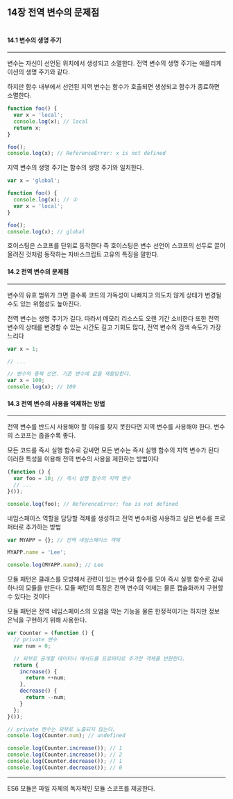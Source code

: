 ## 14장 전역 변수의 문제점

#

#### 14.1 변수의 생명 주기
---
변수는 자신이 선언된 위치에서 생성되고 소멸한다. 전역 변수의 생명 주기는 애플리케이션의 생명 주기와 같다.

하지만 함수 내부에서 선언된 지역 변수는 함수가 호출되면 생성되고 함수가 종료하면 소멸한다.

```javascript
function foo() {
  var x = 'local';
  console.log(x); // local
  return x;
}

foo();
console.log(x); // ReferenceError: x is not defined
```

지역 변수의 생명 주기는 함수의 생명 주기와 일치한다.

```javascript
var x = 'global';

function foo() {
  console.log(x); // ①
  var x = 'local';
}

foo();
console.log(x); // global
```

호이스팅은 스코프를 단위로 동작한다 즉 호이스팅은 변수 선언이 스코프의 선두로 끌어 올려진 것처럼 동작하는 자바스크립트 고유의 특징을 말한다.

#### 14.2 전역 변수의 문제점
---
변수의 유효 범위가 크면 클수록 코드의 가독성이 나빠지고 의도치 않게 상태가 변경될 수도 있는 위험성도 높아진다.

전역 변수는 생명 주기가 길다. 따라서 메모리 리소스도 오랜 기간 소비한다 또한 전역 변수의 상태를 변경할 수 있는 시간도 길고 기회도 많다, 전역 변수의 검색 속도가 가장 느리다

```javascript
var x = 1;

// ...

// 변수의 중복 선언. 기존 변수에 값을 재할당한다.
var x = 100;
console.log(x); // 100
```

#### 14.3 전역 변수의 사용을 억제하는 방법
---
전역 변수를 반드시 사용해야 할 이유를 찾지 못한다면 지역 변수를 사용해야 한다. 변수의 스코프는 좁을수록 좋다.

모든 코드를 즉시 실행 함수로 감싸면 모든 변수는 즉시 실행 함수의 지역 변수가 된다 이러한 특성을 이용해 전역 변수의 사용을 제한하는 방법이다


```javascript
(function () {
  var foo = 10; // 즉시 실행 함수의 지역 변수
  // ...
}());

console.log(foo); // ReferenceError: foo is not defined
```

네임스페이스 역할을 담당할 객체를 생성하고 전역 변수처럼 사용하고 싶은 변수를 프로퍼터로 추가하는 방법


```javascript
var MYAPP = {}; // 전역 네임스페이스 객체

MYAPP.name = 'Lee';

console.log(MYAPP.name); // Lee
```

모듈 패턴은 클래스를 모방해서 관련이 있는 변수와 함수를 모아 즉시 실행 함수로 감싸 하나의 모듈을 만든다. 모듈 패턴의 특징은 전역 변수의 억제는 물론 캡슐화까지 구현할 수 있다는 것이다

모듈 패턴은 전역 네임스페이스의 오염을 막는 기능을 물론 한정적이기는 하지만 정보 은닉을 구현하기 위해 사용한다.

```javascript
var Counter = (function () {
  // private 변수
  var num = 0;

  // 외부로 공개할 데이터나 메서드를 프로퍼티로 추가한 객체를 반환한다.
  return {
    increase() {
      return ++num;
    },
    decrease() {
      return --num;
    }
  };
}());

// private 변수는 외부로 노출되지 않는다.
console.log(Counter.num); // undefined

console.log(Counter.increase()); // 1
console.log(Counter.increase()); // 2
console.log(Counter.decrease()); // 1
console.log(Counter.decrease()); // 0
```

---
ES6 모듈은 파일 자체의 독자적인 모듈 스코프를 제공한다.